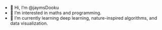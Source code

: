 - 👋 Hi, I’m @jaymsDooku
- 👀 I’m interested in maths and programming.
- 🌱 I’m currently learning deep learning, nature-inspired algorithms, and data visualization.

<!---
jaymsDooku/jaymsDooku is a ✨ special ✨ repository because its `README.md` (this file) appears on your GitHub profile.
You can click the Preview link to take a look at your changes.
--->
